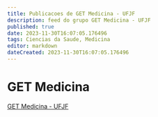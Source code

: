 ```yaml
---
title: Publicacoes de GET Medicina - UFJF
description: feed do grupo GET Medicina - UFJF
published: true
date: 2023-11-30T16:07:05.176496
tags: Ciencias da Saude, Medicina
editor: markdown
dateCreated: 2023-11-30T16:07:05.176496
---
```


# GET Medicina
[GET Medicina - UFJF](/grupo/111GETMedicinaUFJF.md)
